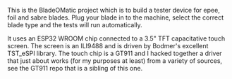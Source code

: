 This is the BladeOMatic project which is to build a tester device for epee, foil and sabre blades.  Plug your blade in to the machine, select the correct blade type and the tests will run automatically.

It uses an ESP32 WROOM chip connected to a 3.5" TFT capacitative touch screen.  The screen is an ILI9488 and is driven by Bodmer's excellent TST_eSPI library. The touch chip is a GT911 and I hacked together a driver that just about works (for my purposes at least) from a variety of sources, see the GT911 repo that is a sibling of this one.

